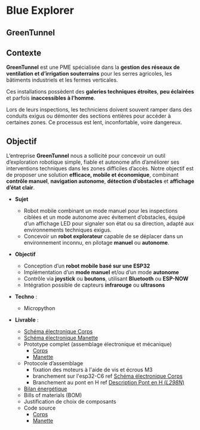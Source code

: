 # Blue Explorer

## **GreenTunnel**

## Contexte

**GreenTunnel** est une PME spécialisée dans la **gestion des réseaux de ventilation et d’irrigation souterrains** pour les serres agricoles, les bâtiments industriels et les fermes verticales.

Ces installations possèdent des **galeries techniques étroites**, **peu éclairées** et parfois **inaccessibles à l’homme**.

Lors de leurs inspections, les techniciens doivent souvent ramper dans des conduits exigus ou démonter des sections entières pour accéder à certaines zones. Ce processus est lent, inconfortable, voire dangereux.

## Objectif

L’entreprise **GreenTunnel** nous a sollicité pour concevoir un outil d’exploration robotique simple, fiable et autonome afin d’améliorer ses interventions techniques dans les zones difficiles d’accès.
Notre objectif est de proposer une solution **efficace, mobile et économique**, combinant **contrôle manuel**, **navigation autonome**, **détection d’obstacles** et **affichage d’état clair**.


- **Sujet**
    - Robot mobile combinant un mode manuel pour les inspections ciblées et un mode autonome avec évitement d’obstacles, équipé d’un affichage LED pour signaler son état ou sa direction, adapté aux environnements techniques exigus.
    - Concevoir un **robot explorateur** capable de se déplacer dans un environnement inconnu, en pilotage **manuel** ou **autonome**.
- **Objectif**
    - Conception d’un **robot mobile basé sur une ESP32**
    - Implémentation d’un **mode manuel** et/ou d’un mode **autonome**
    - Contrôle via **joystick** ou **boutons**, utilisant **Bluetooth** ou **ESP-NOW**
    - Intégration possible de capteurs **infrarouge** ou **ultrasons**
    
- **Techno** :
    - Micropython
    
- **Livrable** :
    - [Schéma électronique Corps](schéma-elec-Corps.png)
    - [Schéma électronique Manette](schéma-elec-Manette.png)
    - Prototype complet (assemblage électronique et mécanique)
        - [Corps](Corps.jpg)
        - [Manette](Manette.jpg)
    - Protocole d’assemblage
        - fixation des moteurs à l'aide de vis et écrous M3
        - branchement sur l'esp32-C6 ref [Schéma électronique Corps](schéma-elec-Corps.png)
        - Branchement au pont en H ref [Description Pont en H (*L298N*)](Description_L298N.png)
    - [Bilan énergétique](Bilan_énergétique.xlsx)
    - Bills of materials (BOM)
    - Justification de choix de composants
    - Code source 
        - [Corps](télécommandé.py)
        - [Manette](pilotage.py)
